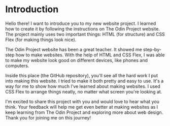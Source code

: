 # Introduction
Hello there! I want to introduce you to my new website project. I learned how to create it by following the instructions on The Odin Project website. The project mainly uses two important things: HTML (for structure) and CSS Flex (for making things look nice).

The Odin Project website has been a great teacher. It showed me step-by-step how to make websites. With the help of HTML and CSS Flex, I was able to make my website look good on different devices, like phones and computers.

Inside this place (the GitHub repository), you'll see all the hard work I put into making this website. I tried to make it both pretty and easy to use. It's a way for me to show how much I've learned about making websites. I used CSS Flex to arrange things neatly, no matter what screen you're looking at.

I'm excited to share this project with you and would love to hear what you think. Your feedback will help me get even better at making websites as I keep learning from The Odin Project and exploring more about web design. Thank you for joining me on this journey!




